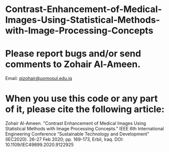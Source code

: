 # Contrast-Enhancement-of-Medical-Images-Using-Statistical-Methods-with-Image-Processing-Concepts

# Please report bugs and/or send comments to Zohair Al-Ameen.
Email: qizohair@uomosul.edu.iq

# When you use this code or any part of it, please cite the following article:  
Zohair Al-Ameen. "Contrast Enhancement of Medical Images Using Statistical Methods with Image Processing Concepts." IEEE 6th International Engineering Conference “Sustainable Technology and Development" (IEC2020). 26-27 Feb 2020; pp. 169-173, Erbil, Iraq. DOI: 10.1109/IEC49899.2020.9122925
